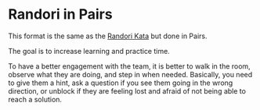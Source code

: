 # Randori in Pairs

This format is the same as the [Randori Kata](RandoriKata.md) but done in Pairs.

The goal is to increase learning and practice time.

To have a better engagement with the team, it is better to walk in the room, observe what they are doing, and step in when needed. Basically, you need to give them a hint, ask a question if you see them going in the wrong direction, or unblock if they are feeling lost and afraid of not being able to reach a solution.

